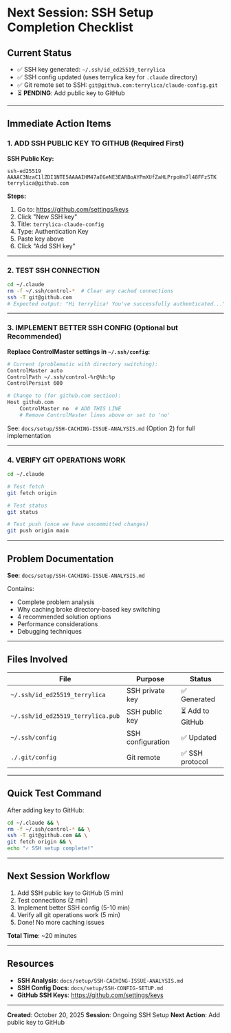 # Next Session: SSH Setup Completion Checklist

## Current Status

- ✅ SSH key generated: `~/.ssh/id_ed25519_terrylica`
- ✅ SSH config updated (uses terrylica key for `.claude` directory)
- ✅ Git remote set to SSH: `git@github.com:terrylica/claude-config.git`
- ⏳ **PENDING**: Add public key to GitHub

---

## Immediate Action Items

### **1. ADD SSH PUBLIC KEY TO GITHUB** (Required First)

**SSH Public Key:**

```
ssh-ed25519 AAAAC3NzaC1lZDI1NTE5AAAAIHM47aEGeNE3EARBoAYPmXUfZaHLPrpoHn7l48FFzSTK terrylica@github.com
```

**Steps:**

1. Go to: https://github.com/settings/keys
2. Click "New SSH key"
3. Title: `terrylica-claude-config`
4. Type: Authentication Key
5. Paste key above
6. Click "Add SSH key"

---

### **2. TEST SSH CONNECTION**

```bash
cd ~/.claude
rm -f ~/.ssh/control-*  # Clear any cached connections
ssh -T git@github.com
# Expected output: "Hi terrylica! You've successfully authenticated..."
```

---

### **3. IMPLEMENT BETTER SSH CONFIG** (Optional but Recommended)

**Replace ControlMaster settings in `~/.ssh/config`:**

```bash
# Current (problematic with directory switching):
ControlMaster auto
ControlPath ~/.ssh/control-%r@%h:%p
ControlPersist 600

# Change to (for github.com section):
Host github.com
    ControlMaster no  # ADD THIS LINE
    # Remove ControlMaster lines above or set to 'no'
```

See: `docs/setup/SSH-CACHING-ISSUE-ANALYSIS.md` (Option 2) for full implementation

---

### **4. VERIFY GIT OPERATIONS WORK**

```bash
cd ~/.claude

# Test fetch
git fetch origin

# Test status
git status

# Test push (once we have uncommitted changes)
git push origin main
```

---

## Problem Documentation

**See**: `docs/setup/SSH-CACHING-ISSUE-ANALYSIS.md`

Contains:

- Complete problem analysis
- Why caching broke directory-based key switching
- 4 recommended solution options
- Performance considerations
- Debugging techniques

---

## Files Involved

| File | Purpose | Status |
| --- | --- | --- |
| `~/.ssh/id_ed25519_terrylica` | SSH private key | ✅ Generated |
| `~/.ssh/id_ed25519_terrylica.pub` | SSH public key | ⏳ Add to GitHub |
| `~/.ssh/config` | SSH configuration | ✅ Updated |
| `./.git/config` | Git remote | ✅ SSH protocol |

---

## Quick Test Command

After adding key to GitHub:

```bash
cd ~/.claude && \
rm -f ~/.ssh/control-* && \
ssh -T git@github.com && \
git fetch origin && \
echo "✓ SSH setup complete!"
```

---

## Next Session Workflow

1. Add SSH public key to GitHub (5 min)
2. Test connections (2 min)
3. Implement better SSH config (5-10 min)
4. Verify all git operations work (5 min)
5. Done! No more caching issues

**Total Time**: ~20 minutes

---

## Resources

- **SSH Analysis**: `docs/setup/SSH-CACHING-ISSUE-ANALYSIS.md`
- **SSH Config Docs**: `docs/setup/SSH-CONFIG-SETUP.md`
- **GitHub SSH Keys**: https://github.com/settings/keys

---

**Created**: October 20, 2025
**Session**: Ongoing SSH Setup
**Next Action**: Add public key to GitHub

